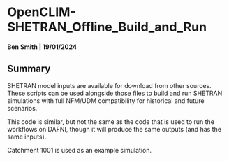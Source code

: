 # OpenCLIM-SHETRAN_Offline_Build_and_Run

#### Ben Smith | 19/01/2024

## Summary
SHETRAN model inputs are available for download from other sources. These scripts can be used alongside those files to build and run SHETRAN simulations with full NFM/UDM compatibility for historical and future scenarios.

This code is similar, but not the same as the code that is used to run the workflows on DAFNI, though it will produce the same outputs (and has the same inputs).

Catchment 1001 is used as an example simulation.